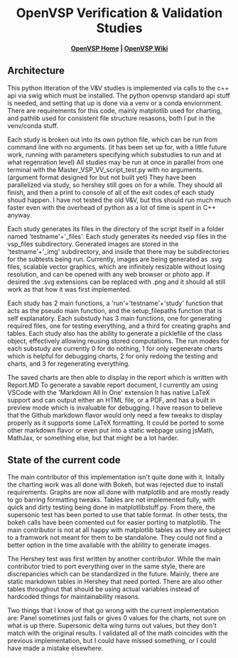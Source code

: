 # <div align="center">OpenVSP Verification & Validation Studies </div>
#### <div align="center">[OpenVSP Home](http://www.openvsp.org) | [OpenVSP Wiki](http://www.openvsp.org/wiki/doku.php)</div>
## Architecture

This python itteration of the V&V studies is implemented via calls to the c++ api via swig which must be installed.
The python openvsp standard api stuff is needed, and setting that up is done via a venv or a conda enviornment.
There are requirements for this code, mainly matplotlib used for charting, and pathlib used for consistent file structure resasons, both I put in the venv/conda stuff.

Each study is broken out into its own python file, which can be run from command line with no arguments. 
(it has been set up for, with a little future work, running with parameters specifying which substudies to run and at what regenration level)
All studies may be run at once in parallel from one terminal with the Master_VSP_VV_script_test.py with no arguments. (argument format designed for but not built yet)
They have been parallelized via study, so hershey still goes on for a while.
They should all finish, and then a print to console of all of the exit codes of each study shoud happen.
I have not tested the old V&V, but this should run much much faster even with the overhead of python as a lot of time is spent in C++ anyway.

Each study generates its files in the directory of the script itself in a folder named 'testname'+'_files'.
Each study generates its needed vsp files in the vsp_files subdirectory.
Generated images are stored in the 'testname'+'_img' subdirectory, and inside that there may be subdirectories for the subtests being run.
Currently, images are being generated as .svg files, scalable vector graphics, which are infinitely resizable without losing resolution, and can be opened with any web browser or photo app.
If desired the .svg extensions can be replaced with .png and it should all still work as that how it was first implemented.

Each study has 2 main functions, a 'run'+'testname'+'study' function that acts as the pseudo main function, and the setup_filepaths function that is self explanatory.
Each substudy has 3 main functions, one for generating required files, one for testing everything, and a third for creating graphs and tables.
Each study also has the ability to generate a picklefile of the class object, effectively allowing reusing stored computations.
The run modes for each substudy are currently 0 for do nothing, 1 for only regenerate charts which is helpful for debugging charts, 2 for only redoing the testing and charts, and 3 for regenerating everything.

The saved charts are then able to display in the report which is written with Report.MD
To generate a savable report document, I currently am using VSCode with the 'Markdown All In One' extension
It has native LaTeX support and can output either an HTML file, or a PDF, and has a built in preview mode which is invaluable for debugging.
I have reason to believe that the Github markdown flavor would only need a few tweaks to display properly as it supports some LaTeX formatting.
It could be ported to some other markdown flavor or even put into a static webpage using jsMath, MathJax, or something else, but that might be a lot harder.

## State of the current code

The main contributor of this implementation isn't quite done with it.
Initally the charting work was all done with Bokeh, but was rejected due to install requirements.
Graphs are now all done with matplotlib and are mostly ready to go barring formatting tweaks.
Tables are not implemented fully, with quick and dirty testing being done in matplotlibstuff.py.
From there, the supersonic test has been ported to use that table format.
In other tests, the bokeh calls have been comented out for easier porting to matplotlib.
The main contributor is not at all happy with matplotlib tables as they are subject to a framwork not meant for them to be standalone.
They could not find a better option in the time available with the ablility to generate images.

The Hershey test was first written by another contributor. 
While the main contributor tried to port everything over in the same style, there are discrepancies which can be standardized in the future.
Mainly, there are static markdown tables in Hershey that need ported.
There are also other tables throughout that should be using actual variables instead of hardcoded things for maintainability reasons.

Two things that I know of that go wrong with the current implementation are:
Panel sometimes just fails or gives 0 values for the charts, not sure on what is up there.
Supersonic delta wing turns out values, but they don't match with the original results. 
I validated all of the math coincides with the previous implementation, but I could have missed something, or I could have made a mistake elsewhere.
